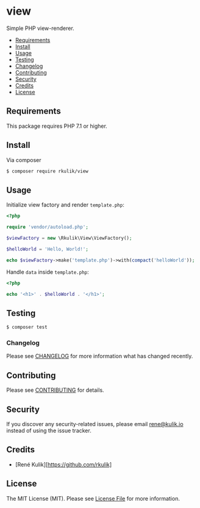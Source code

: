 # view

Simple PHP view-renderer.

- [Requirements](#requirements)
- [Install](#install)
- [Usage](#usage)
- [Testing](#testing)
- [Changelog](#changelog)
- [Contributing](#contributing)
- [Security](#security)
- [Credits](#credits)
- [License](#license)

## Requirements

This package requires PHP 7.1 or higher.

## Install

Via composer

``` bash
$ composer require rkulik/view
```

## Usage

Initialize view factory and render `template.php`:

``` php
<?php

require 'vendor/autoload.php';

$viewFactory = new \Rkulik\View\ViewFactory();

$helloWorld = 'Hello, World!';

echo $viewFactory->make('template.php')->with(compact('helloWorld'));
```

Handle `data` inside `template.php`:

``` php
<?php

echo '<h1>' . $helloWorld . '</h1>';
```

## Testing

``` bash
$ composer test
```

### Changelog

Please see [CHANGELOG](CHANGELOG.md) for more information what has changed recently.

## Contributing

Please see [CONTRIBUTING](CONTRIBUTING.md) for details.

## Security

If you discover any security-related issues, please email rene@kulik.io instead of using the issue tracker.

## Credits

- [René Kulik][https://github.com/rkulik]

## License

The MIT License (MIT). Please see [License File](LICENSE) for more information.
